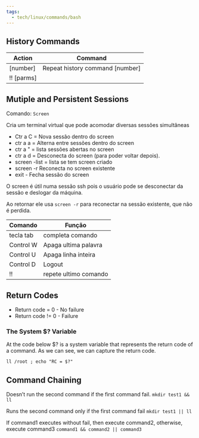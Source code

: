 ```yaml
---
tags:
  - tech/linux/commands/bash
---
```


## History Commands

| Action     | Command                         |
| ---------- | ------------------------------- |
| [number]   | Repeat history command [number] |
| !! [parms] |                                 |

## Mutiple and Persistent Sessions

Comando: `Screen`

Cria um terminal virtual que pode acomodar diversas sessões simultâneas

- Ctr a C = Nova sessão dentro do screen
- ctr a a = Alterna entre sessões dentro do screen
- ctr a " = lista sessões abertas no screen
- ctr a d = Desconecta do screen (para poder voltar depois).
- screen -list = lista se tem screen criado
- screen -r Reconecta no screen existente
- exit - Fecha sessão do screen

O screen é útil numa sessão ssh pois o usuário pode se desconectar da sessão e deslogar da máquina.

Ao retornar ele usa `screen -r` para reconectar na sessão existente, que não é perdida.

| Comando   | Função                |
| --------- | --------------------- |
| tecla tab | completa comando      |
| Control W | Apaga ultima palavra  |
| Control U | Apaga linha inteira   |
| Control D | Logout                |
| !!        | repete ultimo comando |

## Return Codes

- Return code = 0 - No failure
- Return code != 0 - Failure

### The System $? Variable

At the code below $? is a system variable that represents the return code of a command. As we can see, we can capture the return code.

`ll /root ; echo "RC = $?"`

## Command Chaining

Doesn’t run the second command if the first command fail. `mkdir test1 && ll`

Runs the second command only if the first command fail `mkdir test1 || ll`

If command1 executes without fail, then execute command2, otherwise, execute command3 `command1 && command2 || command3`